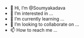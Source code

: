 - 👋 Hi, I’m @Soumyakadava
- 👀 I’m interested in ...
- 🌱 I’m currently learning ...
- 💞️ I’m looking to collaborate on ...
- 📫 How to reach me ...

<!---
Soumyakadava/Soumyakadava is a ✨ special ✨ repository because its `README.md` (this file) appears on your GitHub profile.
You can click the Preview link to take a look at your changes.
--->
